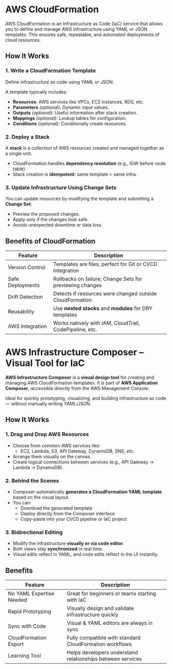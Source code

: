 # AWS CloudFormation

AWS CloudFormation is an Infrastructure as Code (IaC) service that allows you to define and manage AWS infrastructure using YAML or JSON templates. This ensures safe, repeatable, and automated deployments of cloud resources.

## How It Works

### 1. Write a CloudFormation Template
Define infrastructure as code using YAML or JSON.

A template typically includes:

- **Resources**: AWS services like VPCs, EC2 instances, RDS, etc.
- **Parameters** *(optional)*: Dynamic input values.
- **Outputs** *(optional)*: Useful information after stack creation.
- **Mappings** *(optional)*: Lookup tables for configuration.
- **Conditions** *(optional)*: Conditionally create resources.

### 2. Deploy a Stack
A **stack** is a collection of AWS resources created and managed together as a single unit.

- CloudFormation handles **dependency resolution** (e.g., IGW before route table).
- Stack creation is **idempotent**: same template = same infra.

### 3. Update Infrastructure Using Change Sets
You can update resources by modifying the template and submitting a **Change Set**:

- Preview the proposed changes.
- Apply only if the changes look safe.
- Avoids unexpected downtime or data loss.

## Benefits of CloudFormation

| Feature             | Description                                                |
|---------------------|------------------------------------------------------------|
| Version Control   | Templates are files, perfect for Git or CI/CD integration |
| Safe Deployments  | Rollbacks on failure; Change Sets for previewing changes  |
| Drift Detection   | Detects if resources were changed outside CloudFormation  |
| Reusability       | Use **nested stacks** and **modules** for DRY templates    |
| AWS Integration   | Works natively with IAM, CloudTrail, CodePipeline, etc.   |

# AWS Infrastructure Composer – Visual Tool for IaC

**AWS Infrastructure Composer** is a **visual design tool** for creating and managing AWS CloudFormation templates. It is part of **AWS Application Composer**, accessible directly from the AWS Management Console.

Ideal for quickly prototyping, visualizing, and building infrastructure as code — without manually writing YAML/JSON.


## How It Works

### 1. Drag and Drop AWS Resources
- Choose from common AWS services like:
  - EC2, Lambda, S3, API Gateway, DynamoDB, SNS, etc.
- Arrange them visually on the canvas.
- Create logical connections between services (e.g., API Gateway → Lambda → DynamoDB).


### 2. Behind the Scenes
- Composer automatically **generates a CloudFormation YAML template** based on the visual layout.
- You can:
  - Download the generated template
  - Deploy directly from the Composer interface
  - Copy-paste into your CI/CD pipeline or IaC project


### 3. Bidirectional Editing
- Modify the infrastructure **visually or via code editor**.
- Both views stay **synchronized** in real time.
- Visual edits reflect in YAML, and code edits reflect in the UI instantly.


## Benefits

| Feature                    | Description                                               |
|----------------------------|-----------------------------------------------------------|
| No YAML Expertise Needed | Great for beginners or teams starting with IaC            |
| Rapid Prototyping        | Visually design and validate infrastructure quickly       |
| Sync with Code          | Visual & YAML editors are always in sync                  |
| CloudFormation Export   | Fully compatible with standard CloudFormation workflows   |
| Learning Tool          | Helps developers understand relationships between services |




